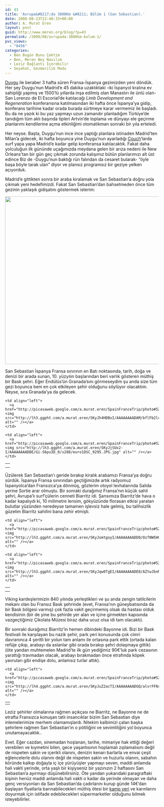 ```yaml
---
id: 43
title: 'Avrupa&#8217;da 3800Km &#8211; Bölüm 1 (San Sebastian).'
date: 2008-08-23T22:40:33+00:00
author: A. Murat Eren
layout: post
guid: http://www.meren.org/blog/?p=43
permalink: /2008/08/avrupada-3800km-bolum-1/
pvc_views:
  - "8456"
categories:
  - Ben Bugün Bunu Çektim
  - Ben, Meren Bey Nasılım
  - Leziz Bağlantı İçerebilir
  - Seyahat, Gezmecilik Modu
---
```

[Duygu](http://www.biyolokum.com) ile beraber 3 hafta süren Fransa-İspanya gezimizden yeni döndük. Her şey Duygu&#8217;nun Madrid&#8217;e 45 dakika uzaklıktaki -iki İspanyol kralına ev sahipliği yapmış ve 1500&#8217;lü yıllarda inşa edilmiş olan Manastırı ile ünlü olan- San Lorenzo de El Escorial&#8217;de katılacağı _Limb Development and Regeneration_ konferansına katılmasından iki hafta önce İspanya&#8217;ya gidip, konferans tarihine kadar orada burada sürtmeye karar vermemiz ile başladı. Bu da ne yazık ki bu yaz yapmayı uzun zamandır planladığım Türkiye&#8217;de tanıdığım tüm aklı başında tipleri Artvin&#8217;de toplama ve dünyayı ele geçirme planlarımı kendilerine açma etkinliğimi otomatikman sonraki bir yıla erteledi.

Her neyse. Başta, Duygu&#8217;nun ince ince yaptığı planlara istinaden Madrid&#8217;ten Milan&#8217;a gidecek, iki hafta boyunca yine Duygu&#8217;nun ayarladığı [Couch](http://www.couchsurfing.com/ "Bu da hala haberi olmayanlara bir kıyağım olsun..")&#8216;larda surf yapa yapa Madrid&#8217;e kadar gelip konferansa katılacaktık. Fakat daha yolculuğun ilk gününde uçağımızda meydana gelen bir arıza nedeni ile New Orleans&#8217;tan bir gün geç çıkmak zorunda kalışımız bütün planlarımızı alt üst edince Biz de -Duygu&#8217;nun baktığı rün falından da cesaret bularak- &#8220;öyle başa böyle tarak ulan&#8221; diyor ve plansız programsız bir geziye yelken açıyorduk.

Madrid&#8217;e gittikten sonra bir araba kiralamak ve San Sebastian&#8217;a doğru yola çıkmak yeni hedefimizdi. Fakat San Sebastian&#8217;dan bahsetmeden önce tüm gezinin yaklaşık gidişatını göstermek isterim:

<p style="text-align: center;">
  <img class="aligncenter" title="Madrid, San Sebastian, Biarritz, Bayonne, Toulouse, Avignon, Montpellier, Barcelona, Valencia, Granada, Cadiz, Cordoba, San Lorenzo de El Escorial, Toledo, Madrid." src="http://lh3.ggpht.com/a.murat.eren/SLBxRgYIvTI/AAAAAAAADq4/lUG-VDV-Fx4/s800/route.png" alt="" width="600" height="550" />
</p>

<p style="text-align: left;">
  San Sebastian İspanya Fransa sınırının en Batı noktasında, tarih, doğa ve denizi bir arada sunan, 10. yüzyılın başlarından beri varlık gösteren müthiş bir Bask şehri. Eğer Endülüs&#8217;ün Granada&#8217;sını görmeseydim şu anda size tüm gezi boyunca beni en çok etkileyen şehir olduğunu söylüyor olacaktım. Neyse, sıra Granada&#8217;ya da gelecek.
</p>

<table border="0" width="100%">
  <tr>
    <td align="right">
      <a href="http://picasaweb.google.com/a.murat.eren/SpainFranceTrip/photo#5236711615516959970"><img src="http://lh5.ggpht.com/a.murat.eren/SKyJeBIM5OI/AAAAAAAAC9w/SdMLv_NWeRI/s288/euro1DSC_9137.JPG.jpg" alt="" /></a>
    </td>
    
    <td align="left">
      <a href="http://picasaweb.google.com/a.murat.eren/SpainFranceTrip/photo#5236711681815676690"><img src="http://lh3.ggpht.com/a.murat.eren/SKyJh4HDBxI/AAAAAAAADAM/bflFb2lcQhw/s288/euro1DSC_9253.JPG.jpg" alt="" /></a>
    </td>
  </tr>
  
  <tr>
    <td align="right">
      <a href="http://picasaweb.google.com/a.murat.eren/SpainFranceTrip/photo#5236711767415394226"><img src="http://lh3.ggpht.com/a.murat.eren/SKyJm2_nD7I/AAAAAAAADC8/adkqEh4E3-Q/s288/euro1DSC_9367.JPG.jpg" alt="" /></a>
    </td>
    
    <td align="left">
      <a href="http://picasaweb.google.com/a.murat.eren/SpainFranceTrip/photo#5236711706032462818"><img src="http://lh3.ggpht.com/a.murat.eren/SKyJjSUx2-I/AAAAAAAADBE/Gi-S6pu3D_0/s288/euro1DSC_9295.JPG.jpg" alt="" /></a>
    </td>
  </tr>
</table>

<p style="text-align: left;">
  Üzülerek San Sebastian&#8217;ı geride bırakıp kiralık arabamızı Fransa&#8217;ya doğru sürdük. İspanya Fransa sınırından geçtiğimizde artık radyomuz İspanyolca&#8217;dan Fransızca&#8217;ya dönmüş, gözlerim otoyol levhalarında Salida yerine Sortie arar olmuştu. Bir sonraki durağımız Fransa&#8217;nın küçük sahil şehri, Avrupa&#8217;lı surf&#8217;çülerin cenneti Biarritz idi. Şansımıza Biarritz&#8217;de hava o kadar kapalıydı ki, 10 milimetre lensim, gökyüzünde florasan etkisi yaratan bulutlar yüzünden neredeyse tamamen işlevsiz hale gelmiş, bu talihsizlik güzelim Biarritz sahilini bana zehir etmişti.
</p>

<table border="0" width="100%">
  <tr>
    <td align="right">
      <a href="http://picasaweb.google.com/a.murat.eren/SpainFranceTrip/photo#5236711790507759618"><img src="http://lh5.ggpht.com/a.murat.eren/SKyJoNBQmAI/AAAAAAAADDk/H9zSMsu1pfY/s288/euro1DSC_9380.JPG.jpg" alt="" /></a>
    </td>
    
    <td align="left">
      <a href="http://picasaweb.google.com/a.murat.eren/SpainFranceTrip/photo#5236711797404246818"><img src="http://lh3.ggpht.com/a.murat.eren/SKyJomtgoyI/AAAAAAAADD0/OzfNW5HCtPU/s288/euro1DSC_9386.JPG.jpg" alt="" /></a>
    </td>
  </tr>
  
  <tr>
    <td align="right">
      <a href="http://picasaweb.google.com/a.murat.eren/SpainFranceTrip/photo#5236711821184695346"><img src="http://lh5.ggpht.com/a.murat.eren/SKyJp_TNfDI/AAAAAAAADEU/_8sGNk_AuMc/s288/euro1DSC_9407.JPG.jpg" alt="" /></a>
    </td>
    
    <td align="left">
      <a href="http://picasaweb.google.com/a.murat.eren/SpainFranceTrip/photo#5236711834476838978"><img src="http://lh3.ggpht.com/a.murat.eren/SKyJqw0TgEI/AAAAAAAADE0/AZtwJbnM8ZA/s288/euro1DSC_9424.JPG.jpg" alt="" /></a>
    </td>
  </tr>
</table>

<p style="text-align: left;">
  Viking kardeşlerimizin 840 yılında yerleştikleri ve şu anda zengin tatilcilerin mekanı olan bu Fransız Bask şehrinde (evet, Fransa&#8217;nın güneybatısında da bir Bask bölgesi varmış) çok fazla vakit geçirmemiş olsak da hastası olduk kendisinin (bir de yine bu şehirde yer alan ve içine girmekten kapısında vazgeçtiğimiz Çikolata Müzesi biraz daha ucuz olsa idi tam olacaktı).
</p>

<p style="text-align: left;">
  Bir sonraki durağımız Biarritz&#8217;in hemen dibindeki Bayonne idi. Bizi bir Bask festivali ile karşılayan bu nazik şehir, park yeri konusunda çok cimri davranınca 4 şeritli bir yolun tam anlamı ile ortasına park ettik (ortada kalan refüje çıkıp, arabayı da aslanlar gibi orada bırakıp şehri dolaşmaya gittik) (öte yandan muhtemelen Madrid&#8217;te ilk gün yediğimiz 90€&#8217;luk park cezasının yarattığı travmadan olacak, arabayı bırakmadan önce etrafında köpek yavruları gibi endişe dolu, anlamsız turlar attık).
</p>

<table border="0" width="100%">
  <tr>
    <td align="right">
      <a href="http://picasaweb.google.com/a.murat.eren/SpainFranceTrip/photo#5236711859629318002"><img src="http://lh4.ggpht.com/a.murat.eren/SKyJsOhH33I/AAAAAAAADFU/1sgXej1eqJA/s288/euro1DSC_9450.JPG.jpg" alt="" /></a>
    </td>
    
    <td align="left">
      <a href="http://picasaweb.google.com/a.murat.eren/SpainFranceTrip/photo#5236711897031143730"><img src="http://lh4.ggpht.com/a.murat.eren/SKyJuZ2acTI/AAAAAAAADGQ/alvrFFNrPrs/s288/euro1DSC_9485.JPG.jpg" alt="" /></a>
    </td>
  </tr>
</table>

<p style="text-align: left;">
  Leziz şehirler olmalarına rağmen açıkçası ne Biarritz, ne Bayonne ne de etrafta Fransızca konuşan tatlı insancıklar bizim San Sebastian diye inlemelerimize merhem olamamışlardı. Nitekim kalbimizi çalan başka şehirlere rağmen San Sebastian&#8217;ın o pötiliğini ve sevimliliğini yol boyunca unutamayacaktık..
</p>

<p style="text-align: left;">
  Evet. Eğer cazdan, sinemadan hoşlanan, tarihe, mimariye hak ettiği değeri verebilen ve kıymetini bilen, gece yaşantısının hoplamalı zıplamalısını değil de nispeten sakin ve içerikli olanını, denizin kenarı barlarla ve envai çeşit eğlencelerle dolu olanını değil de nispeten sakin ve huzurlu olanını, sabahın köründe kalkıp doğayla iç içe yürüyüşler yapmayı seven, maddi anlamda hali vakti yerinde, orta yaşlı bir kişiyseniz bir yazınızın 2 haftasını San Sebastian&#8217;a ayırmayı düşünebilirsiniz. Öte yandan yukarıdaki paragraftaki kişinin henüz maddi anlamda hali vakti o kadar da yerinde olmayan ve daha genç versiyonları da San Sebastian&#8217;da çadırlarını kurup günde 14€&#8217;dan başlayan fiyatlarla barınabilecekleri müthiş ötesi bir <a title="Test edildi, onaylandı." href="http://www.campingigueldo.com/en/main.php">kamp yeri</a> ve karınlarını doyurmak için istifade edebilecekleri süpermarketler olduğunu bilmek isteyebilirler.
</p>